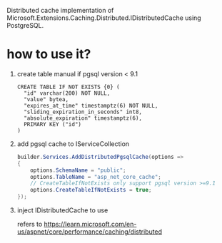 Distributed cache implementation of Microsoft.Extensions.Caching.Distributed.IDistributedCache using PostgreSQL.

# how to use it?
1. create table manual if pgsql version < 9.1
    ```postgresql
    CREATE TABLE IF NOT EXISTS {0} (
      "id" varchar(200) NOT NULL,
      "value" bytea,
      "expires_at_time" timestamptz(6) NOT NULL,
      "sliding_expiration_in_seconds" int8,
      "absolute_expiration" timestamptz(6),
      PRIMARY KEY ("id")
    )
    ```

2. add pgsql cache to IServiceCollection
    ```C#
    builder.Services.AddDistributedPgsqlCache(options =>
    {
        options.SchemaName = "public";
        options.TableName = "asp_net_core_cache";
        // CreateTableIfNotExists only support pgsql version >=9.1
        options.CreateTableIfNotExists = true;
    });
    ```

3. inject IDistributedCache to use

   refers to https://learn.microsoft.com/en-us/aspnet/core/performance/caching/distributed
